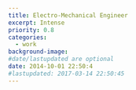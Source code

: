 ```yaml
---
title: Electro-Mechanical Engineer
excerpt: Intense
priority: 0.8
categories:
  - work
background-image:
#date/lastupdated are optional
date: 2014-10-01 22:50:4
#lastupdated: 2017-03-14 22:50:45
---
```

